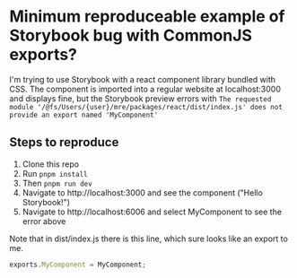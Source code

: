 # Minimum reproduceable example of Storybook bug with CommonJS exports?

I'm trying to use Storybook with a react component library bundled with CSS. The component is imported into a regular website at localhost:3000 and displays fine, but the Storybook preview errors with `The requested module '/@fs/Users/{user}/mre/packages/react/dist/index.js' does not provide an export named 'MyComponent'`

## Steps to reproduce

1. Clone this repo
2. Run `pnpm install`
3. Then `pnpm run dev`
4. Navigate to http://localhost:3000 and see the component ("Hello Storybook!")
5. Navigate to http://localhost:6006 and select MyComponent to see the error above

Note that in dist/index.js there is this line, which sure looks like an export to me.

```js
exports.MyComponent = MyComponent;
```